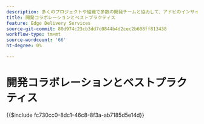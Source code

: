 ```yaml
---
description: 多くのプロジェクトや組織で多数の開発チームと協力して、アドビのインサイトの一部を収集すると役に立つことがわかりました。 一部はAEMに関連していますが、大部分は汎用フロントエンド開発に関連しているか、開発者チームでの共同作業方法に関する一般的なガイドラインに過ぎません。
title: 開発コラボレーションとベストプラクティス
feature: Edge Delivery Services
source-git-commit: 80d974c23cb3dd7c0844b4d2cec2b608ff813438
workflow-type: tm+mt
source-wordcount: '66'
ht-degree: 0%

---
```


# 開発コラボレーションとベストプラクティス

{{$include fc730cc0-8dc1-46c8-8f3a-ab7185d5e14d}}
